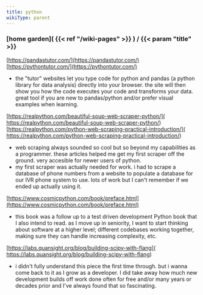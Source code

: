 ```yaml
---
title: python
wikiType: parent
---
```

### [home garden]( {{< ref "/wiki-pages" >}} ) / {{< param "title" >}}
[https://pandastutor.com/](https://pandastutor.com/)
[https://pythontutor.com/](https://pythontutor.com/)
- the "tutor" websites let you type code for python and pandas (a python library for data analysis) directly into 
your browser. the site will then show you how the code executes your code and transforms your data. great tool if 
you are new to pandas/python and/or prefer visual examples when learning.

[https://realpython.com/beautiful-soup-web-scraper-python/](
https://realpython.com/beautiful-soup-web-scraper-python/)
[https://realpython.com/python-web-scraping-practical-introduction/](
https://realpython.com/python-web-scraping-practical-introduction/)
- web scraping always sounded so cool but so beyond my capabilities as a programmer. these articles helped me get 
my first scraper off the ground. very accesible for newer users of python.
- my first scraper was actually needed for work. i had to scrape a database of phone numbers from a website to 
populate a database for our IVR phone system to use. lots of work but I can't remember if we ended up actually 
using it.

[https://www.cosmicpython.com/book/preface.html](https://www.cosmicpython.com/book/preface.html)
- this book was a follow up to a test driven development Python book that I also intend to read. as I move up in 
seniority, I want to start thinking about software at a higher level; different codebases working together, making 
sure they can handle increasing complexity, etc.

[https://labs.quansight.org/blog/building-scipy-with-flang](
https://labs.quansight.org/blog/building-scipy-with-flang)
- i didn't fully understand this piece the first time through. but i wanna come back to it as I grow as a developer.
I did take away how much new development builds off work done often for free and/or many years or decades prior	and
I've always found that so fascinating.
